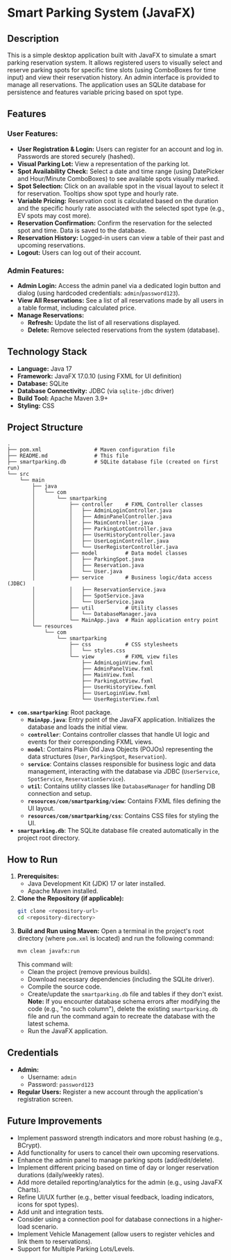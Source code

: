 # Smart Parking System (JavaFX)

## Description

This is a simple desktop application built with JavaFX to simulate a smart parking reservation system. It allows registered users to visually select and reserve parking spots for specific time slots (using ComboBoxes for time input) and view their reservation history. An admin interface is provided to manage all reservations. The application uses an SQLite database for persistence and features variable pricing based on spot type.

## Features

### User Features:
*   **User Registration & Login:** Users can register for an account and log in. Passwords are stored securely (hashed).
*   **Visual Parking Lot:** View a representation of the parking lot.
*   **Spot Availability Check:** Select a date and time range (using DatePicker and Hour/Minute ComboBoxes) to see available spots visually marked.
*   **Spot Selection:** Click on an available spot in the visual layout to select it for reservation. Tooltips show spot type and hourly rate.
*   **Variable Pricing:** Reservation cost is calculated based on the duration and the specific hourly rate associated with the selected spot type (e.g., EV spots may cost more).
*   **Reservation Confirmation:** Confirm the reservation for the selected spot and time. Data is saved to the database.
*   **Reservation History:** Logged-in users can view a table of their past and upcoming reservations.
*   **Logout:** Users can log out of their account.

### Admin Features:
*   **Admin Login:** Access the admin panel via a dedicated login button and dialog (using hardcoded credentials: `admin`/`password123`).
*   **View All Reservations:** See a list of all reservations made by all users in a table format, including calculated price.
*   **Manage Reservations:**
    *   **Refresh:** Update the list of all reservations displayed.
    *   **Delete:** Remove selected reservations from the system (database).

## Technology Stack

*   **Language:** Java 17
*   **Framework:** JavaFX 17.0.10 (using FXML for UI definition)
*   **Database:** SQLite
*   **Database Connectivity:** JDBC (via `sqlite-jdbc` driver)
*   **Build Tool:** Apache Maven 3.9+
*   **Styling:** CSS

## Project Structure

```
.
├── pom.xml                 # Maven configuration file
├── README.md               # This file
├── smartparking.db         # SQLite database file (created on first run)
└── src
    └── main
        ├── java
        │   └── com
        │       └── smartparking
        │           ├── controller    # FXML Controller classes
        │           │   ├── AdminLoginController.java
        │           │   ├── AdminPanelController.java
        │           │   ├── MainController.java
        │           │   ├── ParkingLotController.java
        │           │   ├── UserHistoryController.java
        │           │   ├── UserLoginController.java
        │           │   └── UserRegisterController.java
        │           ├── model         # Data model classes
        │           │   ├── ParkingSpot.java
        │           │   ├── Reservation.java
        │           │   └── User.java
        │           ├── service       # Business logic/data access (JDBC)
        │           │   ├── ReservationService.java
        │           │   ├── SpotService.java
        │           │   └── UserService.java
        │           ├── util          # Utility classes
        │           │   └── DatabaseManager.java
        │           └── MainApp.java  # Main application entry point
        └── resources
            └── com
                └── smartparking
                    ├── css           # CSS stylesheets
                    │   └── styles.css
                    └── view          # FXML view files
                        ├── AdminLoginView.fxml
                        ├── AdminPanelView.fxml
                        ├── MainView.fxml
                        ├── ParkingLotView.fxml
                        ├── UserHistoryView.fxml
                        ├── UserLoginView.fxml
                        └── UserRegisterView.fxml
```

*   **`com.smartparking`**: Root package.
    *   **`MainApp.java`**: Entry point of the JavaFX application. Initializes the database and loads the initial view.
    *   **`controller`**: Contains controller classes that handle UI logic and events for their corresponding FXML views.
    *   **`model`**: Contains Plain Old Java Objects (POJOs) representing the data structures (`User`, `ParkingSpot`, `Reservation`).
    *   **`service`**: Contains classes responsible for business logic and data management, interacting with the database via JDBC (`UserService`, `SpotService`, `ReservationService`).
    *   **`util`**: Contains utility classes like `DatabaseManager` for handling DB connection and setup.
    *   **`resources/com/smartparking/view`**: Contains FXML files defining the UI layout.
    *   **`resources/com/smartparking/css`**: Contains CSS files for styling the UI.
*   **`smartparking.db`**: The SQLite database file created automatically in the project root directory.

## How to Run

1.  **Prerequisites:**
    *   Java Development Kit (JDK) 17 or later installed.
    *   Apache Maven installed.
2.  **Clone the Repository (if applicable):**
    ```bash
    git clone <repository-url>
    cd <repository-directory>
    ```
3.  **Build and Run using Maven:**
    Open a terminal in the project's root directory (where `pom.xml` is located) and run the following command:
    ```bash
    mvn clean javafx:run
    ```
    This command will:
    *   Clean the project (remove previous builds).
    *   Download necessary dependencies (including the SQLite driver).
    *   Compile the source code.
    *   Create/update the `smartparking.db` file and tables if they don't exist. **Note:** If you encounter database schema errors after modifying the code (e.g., "no such column"), delete the existing `smartparking.db` file and run the command again to recreate the database with the latest schema.
    *   Run the JavaFX application.

## Credentials

*   **Admin:**
    *   Username: `admin`
    *   Password: `password123`
*   **Regular Users:** Register a new account through the application's registration screen.

## Future Improvements

*   Implement password strength indicators and more robust hashing (e.g., BCrypt).
*   Add functionality for users to cancel their own upcoming reservations.
*   Enhance the admin panel to manage parking spots (add/edit/delete).
*   Implement different pricing based on time of day or longer reservation durations (daily/weekly rates).
*   Add more detailed reporting/analytics for the admin (e.g., using JavaFX Charts).
*   Refine UI/UX further (e.g., better visual feedback, loading indicators, icons for spot types).
*   Add unit and integration tests.
*   Consider using a connection pool for database connections in a higher-load scenario.
*   Implement Vehicle Management (allow users to register vehicles and link them to reservations).
*   Support for Multiple Parking Lots/Levels.
